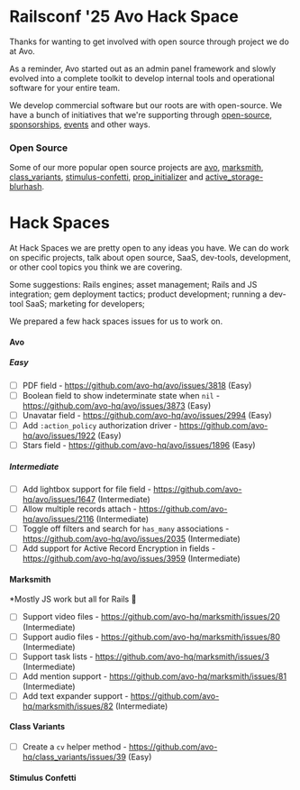 # Railsconf '25 Avo Hack Space

Thanks for wanting to get involved with open source through project we do at Avo.

As a reminder, Avo started out as an admin panel framework and slowly evolved into a complete toolkit to develop internal tools and operational software for your entire team.

We develop commercial software but our roots are with open-source. We have a bunch of initiatives that we're supporting through [open-source](https://github.com/orgs/avo-hq/repositories), [sponsorships](https://github.com/orgs/avo-hq/sponsoring), [events](https://friendlyrb.com/) and other ways.

### Open Source

Some of our more popular open source projects are [avo](https://github.com/avo-hq/avo), [marksmith](https://github.com/avo-hq/marksmith), [class_variants](https://github.com/avo-hq/class_variants), [stimulus-confetti](https://github.com/avo-hq/stimulus-confetti), [prop_initializer](https://github.com/avo-hq/prop_initializer) and [active_storage-blurhash](https://github.com/avo-hq/active_storage-blurhash).

# Hack Spaces

At Hack Spaces we are pretty open to any ideas you have.
We can do work on specific projects, talk about open source, SaaS, dev-tools, development, or other cool topics you think we are covering.

Some suggestions: Rails engines; asset management; Rails and JS integration; gem deployment tactics; product development; running a dev-tool SaaS; marketing for developers;

We prepared a few hack spaces issues for us to work on.

#### Avo

##### Easy

- [ ] PDF field - https://github.com/avo-hq/avo/issues/3818 (Easy)
- [ ] Boolean field to show indeterminate state when `nil` - https://github.com/avo-hq/avo/issues/3873 (Easy)
- [ ] Unavatar field - https://github.com/avo-hq/avo/issues/2994 (Easy)
- [ ] Add `:action_policy` authorization driver - https://github.com/avo-hq/avo/issues/1922 (Easy)
- [ ] Stars field - https://github.com/avo-hq/avo/issues/1896 (Easy)

##### Intermediate

- [ ] Add lightbox support for file field - https://github.com/avo-hq/avo/issues/1647 (Intermediate)
- [ ] Allow multiple records attach - https://github.com/avo-hq/avo/issues/2116 (Intermediate)
- [ ] Toggle off filters and search for `has_many` associations - https://github.com/avo-hq/avo/issues/2035 (Intermediate)
- [ ] Add support for Active Record Encryption in fields - https://github.com/avo-hq/avo/issues/3959 (Intermediate)

#### Marksmith

*Mostly JS work but all for Rails 🫶

- [ ] Support video files - https://github.com/avo-hq/marksmith/issues/20 (Intermediate)
- [ ] Support audio files - https://github.com/avo-hq/marksmith/issues/80 (Intermediate)
- [ ] Support task lists - https://github.com/avo-hq/marksmith/issues/3 (Intermediate)
- [ ] Add mention support - https://github.com/avo-hq/marksmith/issues/81 (Intermediate)
- [ ] Add text expander support - https://github.com/avo-hq/marksmith/issues/82 (Intermediate)

#### Class Variants

- [ ] Create a `cv` helper method - https://github.com/avo-hq/class_variants/issues/39 (Easy)

#### Stimulus Confetti
